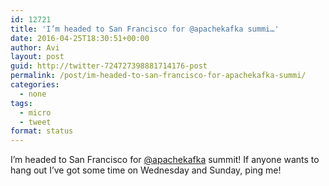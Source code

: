 ```yaml
---
id: 12721
title: 'I’m headed to San Francisco for @apachekafka summi…'
date: 2016-04-25T18:30:51+00:00
author: Avi
layout: post
guid: http://twitter-724727398881714176-post
permalink: /post/im-headed-to-san-francisco-for-apachekafka-summi/
categories:
  - none
tags:
  - micro
  - tweet
format: status
---
```

I’m headed to San Francisco for [@apachekafka](http://twitter.com/apachekafka) summit! If anyone wants to hang out I’ve got some time on Wednesday and Sunday, ping me!